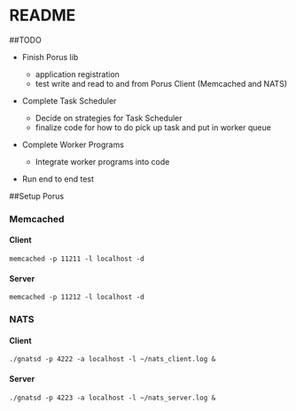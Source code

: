 # README #

##TODO
* Finish Porus lib 
    * application registration
    * test write and read to and from Porus Client (Memcached and NATS)
* Complete Task Scheduler
    * Decide on strategies for Task Scheduler
    * finalize code for how to do pick up task and put in worker queue
* Complete Worker Programs
    * Integrate worker programs into code

* Run end to end test


##Setup Porus
### Memcached
#### Client
`memcached -p 11211 -l localhost -d`
#### Server
`memcached -p 11212 -l localhost -d`
### NATS
#### Client
`./gnatsd -p 4222 -a localhost -l ~/nats_client.log &`
#### Server
`./gnatsd -p 4223 -a localhost -l ~/nats_server.log &`

